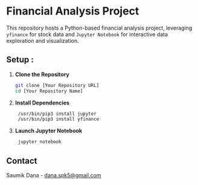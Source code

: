 # Financial Analysis Project

This repository hosts a Python-based financial analysis project, leveraging `yfinance` for stock data and `Jupyter Notebook` for interactive data exploration and visualization.

## Setup :

1. **Clone the Repository**
   ```bash
   git clone [Your Repository URL]
   cd [Your Repository Name]
    ```
2. **Install Dependencies**
   ```bash
    /usr/bin/pip3 install jupyter
    /usr/bin/pip3 install yfinance
    ```
3. **Launch Jupyter Notebook**
   ```bash
    jupyter notebook
    ```

## Contact

Saumik Dana - [dana.spk5@gmail.com](mailto:dana.spk5@gmail.com)


